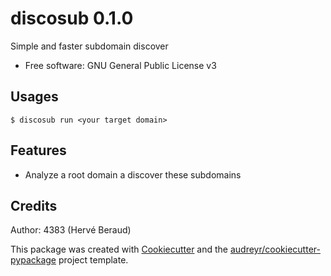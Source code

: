 # discosub 0.1.0

Simple and faster subdomain discover

* Free software: GNU General Public License v3

## Usages
```shell
$ discosub run <your target domain>
```

## Features

* Analyze a root domain a discover these subdomains

## Credits
Author: 4383 (Hervé Beraud)

This package was created with [Cookiecutter](https://github.com/audreyr/cookiecutter)
and the [audreyr/cookiecutter-pypackage](https://github.com/audreyr/cookiecutter-pypackage)
project template.
